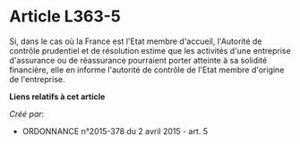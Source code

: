 # Article L363-5

Si, dans le cas où la France est l'Etat membre d'accueil, l'Autorité de contrôle prudentiel et de résolution estime que les
activités d'une entreprise d'assurance ou de réassurance pourraient porter atteinte à sa solidité financière, elle en informe
l'autorité de contrôle de l'Etat membre d'origine de l'entreprise.

**Liens relatifs à cet article**

_Créé par_:

  - ORDONNANCE n°2015-378 du 2 avril 2015 - art. 5
